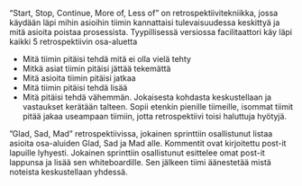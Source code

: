 “Start, Stop, Continue, More of, Less of” on retrospektiivitekniikka, jossa käydään läpi mihin asioihin
tiimin kannattaisi tulevaisuudessa keskittyä ja mitä asioita poistaa prosessista. Tyypillisessä versiossa
facilitaattori käy läpi kaikki 5 retrospektiivin osa-aluetta
* Mitä tiimin pitäisi tehdä mitä ei olla vielä tehty
* Mitkä asiat tiimin pitäisi jättää tekemättä
* Mitä asioita tiimin pitäisi jatkaa
* Mitä tiimin pitäisi tehdä lisää
* Mitä pitäisi tehdä vähemmän.
Jokaisesta kohdasta keskustellaan ja vastaukset kerätään talteen. Sopii etenkin pienille tiimeille,
isommat tiimit pitää jakaa useampaan tiimiin, jotta retrospektiivi toisi haluttuja hyötyjä.

”Glad, Sad, Mad” retrospektiivissa, jokainen sprinttiin osallistunut listaa asioita osa-aluiden Glad, Sad
ja Mad alle. Kommentit ovat kirjoitettu post-it lapuille lyhyesti. Jokainen sprinttiin osallistunut esittelee
omat post-it lappunsa ja lisää sen whiteboardille. Sen jälkeen tiimi äänestetää mistä noteista keskustellaan
yhdessä.
